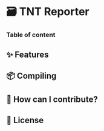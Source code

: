 # 🗃️ TNT Reporter
### Table of content

## ✨ Features
## 📦 Compiling
## 🔧 How can I contribute?
## 📝 License

